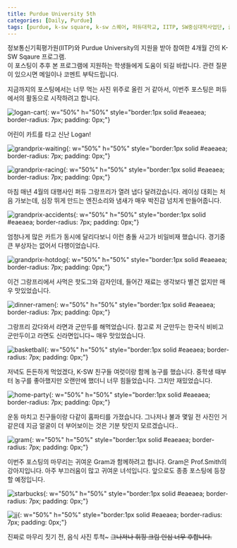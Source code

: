 ```yaml
---
title: Purdue University 5th
categories: [Daily, Purdue]
tags: [purdue, k-sw square, k-sw 스퀘어, 퍼듀대학교, IITP, SW중심대학사업단, 글로벌 교육]
---
```


정보통신기획평가원(IITP)와 Purdue University의 지원을 받아 참여한 4개월 간의 K-SW Sqaure 프로그램.  
이 포스팅이 추후 본 프로그램에 지원하는 학생들에게 도움이 되길 바랍니다. 관련 질문이 있으시면 메일이나 코멘트 부탁드립니다. 

지금까지의 포스팅에서는 너무 먹는 사진 위주로 올린 거 같아서, 이번주 포스팅은 퍼듀에서의 활동으로 시작하려고 합니다.

![logan-cart](/assets/img/5th_week/logan-cart.jpeg){: w="50%" h="50%" style="border:1px solid #eaeaea; border-radius: 7px; padding: 0px;"}

어린이 카트를 타고 신난 Logan!

![grandprix-waiting](/assets/img/5th_week/grandprix-waiting.jpeg){: w="50%" h="50%" style="border:1px solid #eaeaea; border-radius: 7px; padding: 0px;"}

![grandprix-racing](/assets/img/5th_week/grandprix-racing.jpeg){: w="50%" h="50%" style="border:1px solid #eaeaea; border-radius: 7px; padding: 0px;"}

마침 매년 4월의 대행사인 퍼듀 그랑프리가 열려 냅다 달려갔습니다.
레이싱 대회는 처음 가보는데, 심장 뛰게 만드는 엔진소리와 냄새가 매우 박진감 넘치게 만들어줍니다.

![grandprix-accidents](/assets/img/5th_week/grandprix-accidents.jpeg){: w="50%" h="50%" style="border:1px solid #eaeaea; border-radius: 7px; padding: 0px;"}

엄청나게 많은 카트가 동시에 달리다보니 이런 충돌 사고가 비일비재 했습니다. 경기중 큰 부상자는 없어서 다행이었습니다.

![grandprix-hotdog](/assets/img/5th_week/grandprix-hotdog.jpeg){: w="50%" h="50%" style="border:1px solid #eaeaea; border-radius: 7px; padding: 0px;"}

이건 그랑프리에서 사먹은 핫도그와 감자인데, 들어간 재료는 생각보다 별건 없지만 매우 맛있었습니다.

![dinner-ramen](/assets/img/5th_week/dinner-ramen.jpeg){: w="50%" h="50%" style="border:1px solid #eaeaea; border-radius: 7px; padding: 0px;"}

그랑프리 갔다와서 라면과 군만두를 해먹었습니다. 참고로 저 군만두는 한국식 비비고 군만두이고 라면도 신라면입니다~ 매우 맛있었습니다.

![basketball](/assets/img/5th_week/basketball.JPG){: w="50%" h="50%" style="border:1px solid #eaeaea; border-radius: 7px; padding: 0px;"}

저녁도 든든하게 먹었겠다, K-SW 친구들 여럿이랑 함께 농구를 했습니다. 중학생 때부터 농구를 좋아했지만 오랜만에 했더니 너무 힘들었습니다. 그치만 재밌었습니다.

![home-party](/assets/img/5th_week/home-party.jpeg){: w="50%" h="50%" style="border:1px solid #eaeaea; border-radius: 7px; padding: 0px;"}

운동 마치고 친구들이랑 다같이 홈파티를 가졌습니다.
그나저나 불과 몇일 전 사진인 거 같은데 지금 얼굴이 더 부어보이는 것은 기분 탓인지 모르겠습니다..

![gram](/assets/img/5th_week/gram.jpeg){: w="50%" h="50%" style="border:1px solid #eaeaea; border-radius: 7px; padding: 0px;"}

이번주 포스팅의 마무리는 귀여운 Gram과 함께하려고 합니다.
Gram은 Prof.Smith의 강아지입니다. 아주 부끄러움이 많고 귀여운 녀석입니다. 앞으로도 종종 포스팅에 등장할 예정입니다.

![starbucks](/assets/img/5th_week/starbucks.jpeg){: w="50%" h="50%" style="border:1px solid #eaeaea; border-radius: 7px; padding: 0px;"}

![jj](/assets/img/5th_week/jj.jpeg){: w="50%" h="50%" style="border:1px solid #eaeaea; border-radius: 7px; padding: 0px;"}

진짜로 마무리 짓기 전, 음식 사진 투척~ ~~그나저나 휘핑 크림 인심 너무 후합니다.~~